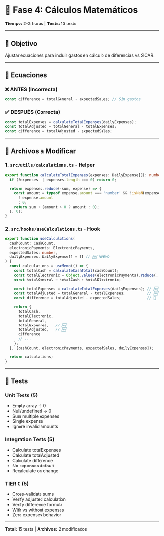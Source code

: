# 🧮 Fase 4: Cálculos Matemáticos

**Tiempo:** 2-3 horas | **Tests:** 15 tests

---

## 🎯 Objetivo

Ajustar ecuaciones para incluir gastos en cálculo de diferencias vs SICAR.

---

## 📐 Ecuaciones

### ❌ ANTES (Incorrecta)
```typescript
const difference = totalGeneral - expectedSales; // Sin gastos
```

### ✅ DESPUÉS (Correcta)
```typescript
const totalExpenses = calculateTotalExpenses(dailyExpenses);
const totalAdjusted = totalGeneral - totalExpenses;
const difference = totalAdjusted - expectedSales;
```

---

## 🔧 Archivos a Modificar

### 1. `src/utils/calculations.ts` - Helper

```typescript
export function calculateTotalExpenses(expenses: DailyExpense[]): number {
  if (!expenses || expenses.length === 0) return 0;
  
  return expenses.reduce((sum, expense) => {
    const amount = typeof expense.amount === 'number' && !isNaN(expense.amount)
      ? expense.amount
      : 0;
    return sum + (amount > 0 ? amount : 0);
  }, 0);
}
```

### 2. `src/hooks/useCalculations.ts` - Hook

```typescript
export function useCalculations(
  cashCount: CashCount,
  electronicPayments: ElectronicPayments,
  expectedSales: number,
  dailyExpenses: DailyExpense[] = [] // 🆕 NUEVO
) {
  const calculations = useMemo(() => {
    const totalCash = calculateCashTotal(cashCount);
    const totalElectronic = Object.values(electronicPayments).reduce(...);
    const totalGeneral = totalCash + totalElectronic;
    
    const totalExpenses = calculateTotalExpenses(dailyExpenses); // 🆕
    const totalAdjusted = totalGeneral - totalExpenses;          // 🆕
    const difference = totalAdjusted - expectedSales;            // 🔧
    
    return {
      totalCash,
      totalElectronic,
      totalGeneral,
      totalExpenses,   // 🆕
      totalAdjusted,   // 🆕
      difference,
      // ...
    };
  }, [cashCount, electronicPayments, expectedSales, dailyExpenses]);

  return calculations;
}
```

---

## 🧪 Tests

### Unit Tests (5)
- Empty array → 0
- Null/undefined → 0
- Sum multiple expenses
- Single expense
- Ignore invalid amounts

### Integration Tests (5)
- Calculate totalExpenses
- Calculate totalAdjusted
- Calculate difference
- No expenses default
- Recalculate on change

### TIER 0 (5)
- Cross-validate sums
- Verify adjusted calculation
- Verify difference formula
- With vs without expenses
- Zero expenses behavior

---

**Total:** 15 tests | **Archivos:** 2 modificados
